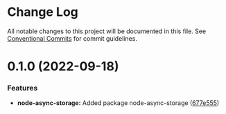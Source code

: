 # Change Log

All notable changes to this project will be documented in this file.
See [Conventional Commits](https://conventionalcommits.org) for commit guidelines.

<a name="0.1.0"></a>
# 0.1.0 (2022-09-18)


### Features

* **node-async-storage:** Added package node-async-storage ([677e555](https://github.com/projects/link1900/repos/link1900/commits/677e555))
